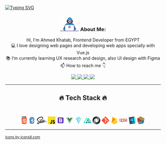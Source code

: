 <!-- [![Typing SVG](https://readme-typing-svg.herokuapp.com?font=Fira+Code&pause=1000&color=F71B1B&center=true&vCenter=true&width=435&lines=Hi+there%2C+welcome+to+my+profile.;+Nice+to+meet+you!)](https://git.io/typing-svg) -->

<a href="https://git.io/typing-svg"><img src="https://readme-typing-svg.herokuapp.com?font=Fira+Code&pause=1000&color=F71B1B&center=true&vCenter=true&width=435&lines=Hi+there%2C+welcome+to+my+profile.;+Nice+to+meet+you!" alt="Typing SVG" /></a>
   
###  <div align="center"><img src="/images/Developer.gif" alt="developer gif"  height="45px">  About Me:</div>
<p align="center">
  Hi, I'm Ahmed Khatab, Frontend Developer from EGYPT
  <br>
  💻 I love designing web pages and developing web apps specially with Vue.js
  <br>
  📚 I’m currently learning UX research and design, also UI design with Figma
  <br>
  📫 How to reach me 👇
</p>
<p align="center">
  <a href="https://www.linkedin.com/in/ahmed-khatab-3197931b8/">
    <img src="https://img.shields.io/badge/linkedin-%230077B5.svg?&style=for-the-badge&logo=linkedin&logoColor=white" height=23>
  </a>
  <a href="mailto:ahmed.khatab.m@gmail.com">
    <img src="https://img.shields.io/badge/Gmail-D14836?style=for-the-badge&logo=gmail&logoColor=white" height=23>
  </a>
  <a href="http://wa.me//201017787862">
    <img src="https://img.shields.io/badge/WhatsApp-25D366?style=for-the-badge&logo=whatsapp&logoColor=white" height=23>
  </a>
  <a href="https://t.me/a_mkhatab">
    <img src="https://img.shields.io/badge/Telegram-2CA5E0?style=for-the-badge&logo=telegram&logoColor=white" height=23>
  </a>
</p>
<hr>
<h2 align="center">🔥 Tech Stack 🔥</h2><br>
<p align="center">
  <img title="HTML5" height="25" src="images/html5.svg">
  <img title="CSS" height="25" src="images/css.svg">
  <img title="Sass" height="25" src="images/sass.svg">
  <img title="Javascript" height="25" src="images/javascript.svg">
  <img title="Bootstrap" height="25" src="images/bs.png">
  <img title="Vue.js" height="25" src="images/vue.png">
  <img title="Vuetify" height="25" src="images/vuetify.png">
  <img title="Nuxt.js" height="25" src="images/nuxt.png">
  <img title="JSON" height="25" src="images/json.svg">
  <img title="Git" height="25" src="images/git-original.svg">
  <img title="Firebase" height="25" src="images/fb.png">
  <img title="npm" height="25" src="images/npm.svg">
  <img title="Visual Studio Code" height="25" src="images/vscode.png">
  <img title="Problem Solving" height="25" src="images/problemSolving.png">
</p>
<hr>
<a target="_blank" href="https://icons8.com/">
  <small>icons by icons8.com</small>
</a>
